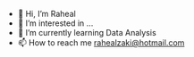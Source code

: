 - 👋 Hi, I’m Raheal
- 👀 I’m interested in ...
- 🌱 I’m currently learning Data Analysis
- 📫 How to reach me rahealzaki@hotmail.com

<!---
rahealzaki/rahealzaki is a ✨ special ✨ repository because its `README.md` (this file) appears on your GitHub profile.
You can click the Preview link to take a look at your changes.
--->
